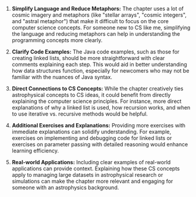 1. **Simplify Language and Reduce Metaphors:** The chapter uses a lot of cosmic imagery and metaphors (like "stellar arrays", "cosmic integers", and "astral metaphor") that make it difficult to focus on the core computer science concepts. For someone new to CS like me, simplifying the language and reducing metaphors can help in understanding the programming concepts more clearly.

2. **Clarify Code Examples:** The Java code examples, such as those for creating linked lists, should be more straightforward with clear comments explaining each step. This would aid in better understanding how data structures function, especially for newcomers who may not be familiar with the nuances of Java syntax.

3. **Direct Connections to CS Concepts:** While the chapter creatively ties astrophysical concepts to CS ideas, it could benefit from directly explaining the computer science principles. For instance, more direct explanations of why a linked list is used, how recursion works, and when to use iterative vs. recursive methods would be helpful.

4. **Additional Exercises and Explanations:** Providing more exercises with immediate explanations can solidify understanding. For example, exercises on implementing and debugging code for linked lists or exercises on parameter passing with detailed reasoning would enhance learning efficiency.

5. **Real-world Applications:** Including clear examples of real-world applications can provide context. Explaining how these CS concepts apply to managing large datasets in astrophysical research or simulations can make the chapter more relevant and engaging for someone with an astrophysics background.